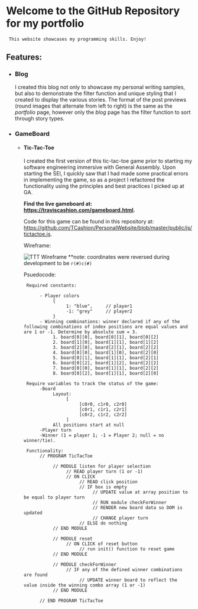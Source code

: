# Welcome to the GitHub Repository for my portfolio

     This website showcases my programming skills. Enjoy! 

## Features: 

* ### Blog
     I created this blog not only to showcase my personal writing samples, but also to demonstrate the filter function and unique styling that I created to display the various stories. The format of the post previews (round images that alternate from left to right) is the same as the *portfolio* page, however only the *blog* page has the filter function to sort through story types. 

* ### GameBoard
    *  #### Tic-Tac-Toe
         I created the first version of this tic-tac-toe game prior to starting my software engineering immersive with General Assembly. Upon starting the SEI, I quickly saw that I had made some practical errors in implementing the game, so as a project I refactored the functionality using the principles and best practices I picked up at GA. 
         
         **Find the live gameboard at: https://traviscashion.com/gameboard.html.**

         Code for this game can be found in this repository at: https://github.com/TCashion/PersonalWebsite/blob/master/public/js/tictactoe.js. 

         Wireframe:

         ![TTT Wireframe](https://imgur.com/9Bcijrx.png)
         **note: coordinates were reversed during development to be `r(#)c(#)`

         Psuedocode:

         ```
          Required constants:
               
               - Player colors
                    {
                         1: "blue",     // player1
                         -1: "grey"     // player2
                    }
               - Winning combinations: winner declared if any of the following combinations of index positions are equal values and are 1 or -1. Determine by absolute sum = 3.
                    1. board[0][0], board[0][1], board[0][2]
                    2. board[1][0], board[1][1], board[1][2]
                    3. board[2][0], board[2][1], board[2][2]
                    4. board[0][0], board[1][0], board[2][0]
                    5. board[0][1], board[1][1], board[2][1]
                    6. board[0][2], board[1][2], board[2][2]
                    7. board[0][0], board[1][1], board[2][2]
                    8. board[0][2], board[1][1], board[2][0]

          Require variables to track the status of the game: 
               -Board 
                    Layout: 
                         [
                              [c0r0, c1r0, c2r0]
                              [c0r1, c1r1, c2r1]
                              [c0r2, c1r2, c2r2]
                         ]
                    All positions start at null
               -Player turn
               -Winner (1 = player 1; -1 = Player 2; null = no winner/tie).

          Functionality: 
               // PROGRAM TicTacToe

                    // MODULE listen for player selection
                         // READ player turn (1 or -1)
                         // ON CLICK 
                              // READ click position
                              // IF box is empty
                                   // UPDATE value at array position to be equal to player turn
                                   // RUN module checkForWinner
                                   // RENDER new board data so DOM is updated 
                                   // CHANGE player turn 
                              // ELSE do nothing
                    // END MODULE

                    // MODULE reset
                         // ON CLICK of reset button
                              // run init() function to reset game 
                    // END MODULE

                    // MODULE checkForWinner
                         // IF any of the defined winner combinations are found
                              // UPDATE winner board to reflect the value inside the winning combo array (1 or -1) 
                    // END MODULE

               // END PROGRAM TicTacToe

          
         ```

    <!-- *  #### Sudoku -->
    